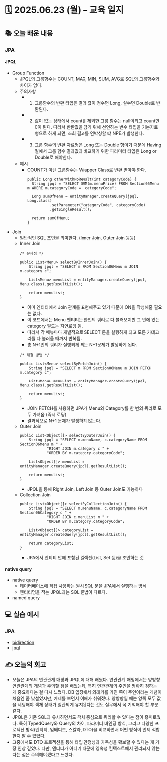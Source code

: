 # 🗓️ 2025.06.23 (월) – 교육 일지

## 📚 오늘 배운 내용
### JPA
#### JPQL
- Group Function
  - JPQL의 그룹함수는 COUNT, MAX, MIN, SUM, AVG로 SQL의 그룹함수와 차이가 없다.
  - 주의사항
    - 1. 그룹함수의 반환 타입은 결과 값이 정수면 Long, 실수면 Double로 반환된다.
    - 2. 값이 없는 상태에서 count를 제외한 그룹 함수는 null이되고 count만 0이 된다. 따라서 반환값을 담기 위해 선언하는 변수 타입을 기본자료형으로 하게 되면, 조회 결과를 언박싱할 떄 NPE가 발생한다.
    - 3. 그룹 함수의 반환 자료형은 Long 또는 Double 형이기 때문에 Having 절에서 그룹 함수 결과값과 비교하기 위한 파라미터 타입은 Long or Double로 해야한다.
  - 예시
    - COUNT가 아닌 그룹함수는 Wrapper Class로 반환 받아야 한다.
      ```
      public Long otherWithNoReuslt(int categoryCode) {
        String jpql = "SELECT SUM(m.menuPrice) FROM Section05Menu m WHERE m.categoryCode = :categoryCode";

        Long sumOfMenu = entityManager.createQuery(jpql, Long.class)
                .setParameter("categoryCode", categoryCode)
                .getSingleResult();

        return sumOfMenu;
      }
      ``` 
- Join
  - 일반적인 SQL 조인을 의미한다. (Inner Join, Outer Join 등등)
  - Inner Join
    ```
    /* 문제점 */
    
    public List<Menu> selectByInnerJoin() {
        String jpql = "SELECT m FROM Section06Menu m JOIN m.category c";

        List<Menu> menuList = entityManager.createQuery(jpql, Menu.class).getResultList();

        return menuList;
    }
    ```
    - 이미 엔티티에서 Join 관계를 표현해주고 있기 때문에 ON을 작성해줄 필요는 없다.
    - 이 코드에서는 Menu 엔티티는 한번의 쿼리로 다 불러오지만 그 안에 있는 category 필드는 지연로딩 됨.
    - 따라서 각 메뉴마다 개별적으로 SELECT 문을 실행하게 되고 모든 카테고리를 다 불러올 때까지 반복됨.
    - 총 N+1번의 쿼리가 실행되게 되는 N+1문제가 발생하게 된다.
    ```
    /* 해결 방법 */
    
    public List<Menu> selectByFetchJoin() {
        String jpql = "SELECT m FROM Section06Menu m JOIN FETCH m.category c";

        List<Menu> menuList = entityManager.createQuery(jpql, Menu.class).getResultList();

        return menuList;
    }
    ```
    - JOIN FETCH를 사용하면 JPA가 Menu와 Category를 한 번의 쿼리로 모두 가져옴 (즉시 로딩)
    - 결과적으로 N+1 문제가 발생하지 않는다.
  - Outer Join
    ```
    public List<Object[]> selectByOuterJoin() {
        String jpql = "SELECT m.menuName, c.categoryName FROM Section06Menu m " +
                "RIGHT JOIN m.category c " +
                "ORDER BY m.category.categoryCode";

        List<Object[]> menuList = entityManager.createQuery(jpql).getResultList();

        return menuList;
    }
    ```
    - JPQL을 통해 Right Join, Left Join 등 Outer Join도 가능하다
  - Collection Join
    ```
    public List<Object[]> selectByCollectionJoin() {
        String jpql = "SELECT m.menuName, c.categoryName FROM Section06Category c " +
                "RIGHT JOIN c.menuList m " +
                "ORDER BY m.category.categoryCode";

        List<Object[]> categoryList = entityManager.createQuery(jpql).getResultList();

        return categoryList;
    }
    ```
    - JPA에서 엔티티 안에 포함된 컬렉션(List, Set 등)을 조인하는 것

#### native query
- native query
  - 데이터베이스에 직접 사용하는 원시 SQL 문을 JPA에서 실행하는 방식
  - 엔티티명을 적는 JPQL과는 SQL 문법이 다르다.
- named query

## 💻 실습 예시
### JPA
- [bidirection](../../JPA/chapter03-association-mapping/src/main/java/com/associationmapping/section03)
- [jpql](../../JPA/chapter04-jpql)

## ✍️ 오늘의 회고
- 오늘은 JPA의 연관관계 매핑과 JPQL에 대해 배웠다.
  연관관계 매핑에서는 양방향 연관관계의 개념과 주의할 점을 배웠는데, 특히 연관관계의 주인을 명확히 정하는 게 중요하다는 걸 다시 느꼈다. DB 입장에서 외래키를 가진 쪽이 주인이라는 개념이 처음엔 좀 낯설었지만, 예제를 보면서 이해가 쉬워졌다. 양방향일 때는 양쪽 모두 값을 세팅해야 객체 상태가 일관되게 유지된다는 것도 실무에서 꼭 기억해야 할 부분 같다.
- JPQL은 기존 SQL과 유사하면서도 객체 중심으로 쿼리할 수 있다는 점이 흥미로웠다. 특히 TypedQuery와 Query의 차이, 파라미터 바인딩 방식, 그리고 다양한 프로젝션 방식(엔티티, 임베디드, 스칼라, DTO)을 비교하면서 어떤 방식이 언제 적합한지 알 수 있었다.
- 그중에서도 DTO 프로젝션을 통해 타입 안정성과 가독성을 확보할 수 있다는 게 가장 인상 깊었다. 다만, 엔티티가 아니기 때문에 영속성 컨텍스트에서 관리되지 않는다는 점은 주의해야겠다고 느꼈다.